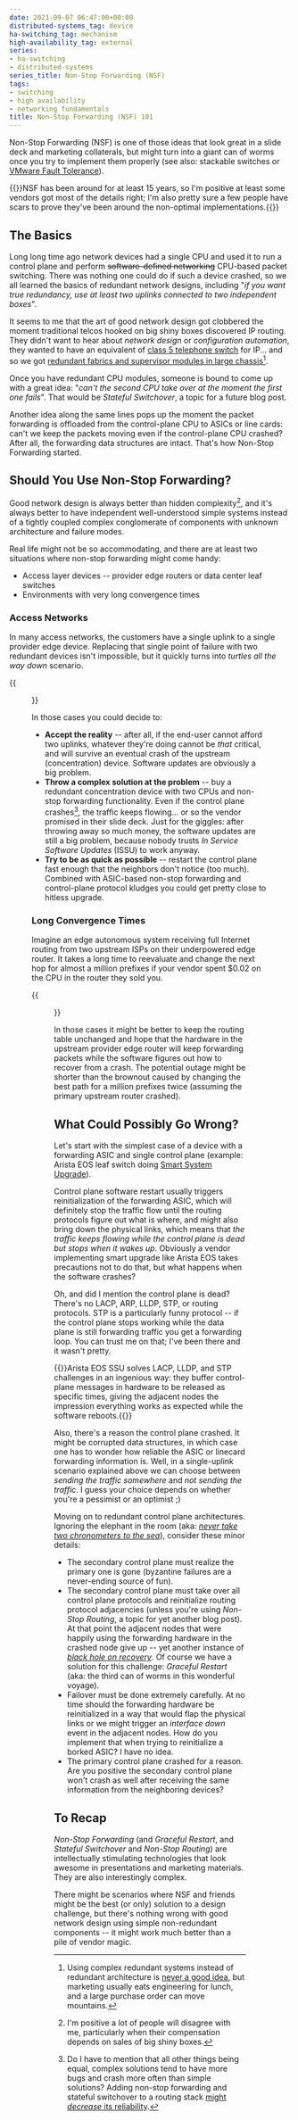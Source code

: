 ```yaml
---
date: 2021-09-07 06:47:00+00:00
distributed-systems_tag: device
ha-switching_tag: mechanism
high-availability_tag: external
series:
- ha-switching
- distributed-systems
series_title: Non-Stop Forwarding (NSF)
tags:
- switching
- high availability
- networking fundamentals
title: Non-Stop Forwarding (NSF) 101
---
```

Non-Stop Forwarding (NSF) is one of those ideas that look great in a slide deck and marketing collaterals, but might turn into a giant can of worms once you try to implement them properly (see also: stackable switches or [VMware Fault Tolerance](/2021/01/vmware-fault-tolerance-woes.html)). 

{{<note info>}}NSF has been around for at least 15 years, so I'm positive at least some vendors got most of the details right; I'm also pretty sure a few people have scars to prove they've been around the non-optimal implementations.{{</note>}}
<!--more-->
## The Basics

Long long time ago network devices had a single CPU and used it to run a control plane and perform ~~software-defined networking~~ CPU-based packet switching. There was nothing one could do if such a device crashed, so we all learned the basics of redundant network designs, including "_if you want true redundancy, use at least two uplinks connected to two independent boxes_".

It seems to me that the art of good network design got clobbered the moment traditional telcos hooked on big shiny boxes discovered IP routing. They didn't want to hear about _network design_ or _configuration automation_, they wanted to have an equivalent of [class 5 telephone switch](https://en.wikipedia.org/wiki/Class-5_telephone_switch) for IP... and so we got [redundant fabrics and supervisor modules in large chassis](/2014/04/should-we-use-redundant-supervisors.html)[^1].

Once you have redundant CPU modules, someone is bound to come up with a great idea: "*can't the second CPU take over at the moment the first one fails*". That would be *Stateful Switchover*, a topic for a future blog post.

Another idea along the same lines pops up the moment the packet forwarding is offloaded from the control-plane CPU to ASICs or line cards: can't we keep the packets moving even if the control-plane CPU crashed? After all, the forwarding data structures are intact. That's how Non-Stop Forwarding started.

[^1]: Using complex redundant systems instead of redundant architecture is [never a good idea](/2017/06/leaf-and-spine-fabrics-implicit-or.html), but marketing usually eats engineering for lunch, and a large purchase order can move mountains.

## Should You Use Non-Stop Forwarding?

Good network design is always better than hidden complexity[^2], and it's always better to have independent well-understood simple systems instead of a tightly coupled complex conglomerate of components with unknown architecture and failure modes.

Real life might not be so accommodating, and there are at least two situations where non-stop forwarding might come handy:

* Access layer devices -- provider edge routers or data center leaf switches
* Environments with very long convergence times

### Access Networks

In many access networks, the customers have a single uplink to a single provider edge device. Replacing that single point of failure with two redundant devices isn't impossible, but it quickly turns into _turtles all the way down_ scenario. 

{{<figure src="/2021/09/NSF-access-router.png" caption="NSF used to provide uninterrupted connectivity in non-redundant access network">}}

In those cases you could decide to:

* **Accept the reality** -- after all, if the end-user cannot afford two uplinks, whatever they're doing cannot be *that* critical, and will survive an eventual crash of the upstream (concentration) device. Software updates are obviously a big problem.
* **Throw a complex solution at the problem** -- buy a redundant concentration device with two CPUs and non-stop forwarding functionality. Even if the control plane crashes[^4], the traffic keeps flowing... or so the vendor promised in their slide deck. Just for the giggles: after throwing away so much money, the software updates are still a big problem, because nobody trusts *In Service Software Updates* (ISSU) to work anyway.
* **Try to be as quick as possible** -- restart the control plane fast enough that the neighbors don't notice (too much). Combined with ASIC-based non-stop forwarding and control-plane protocol kludges you could get pretty close to hitless upgrade.

[^2]: I'm positive a lot of people will disagree with me, particularly when their compensation depends on sales of big shiny boxes.

[^4]: Do I have to mention that all other things being equal, complex solutions tend to have more bugs and crash more often than simple solutions? Adding non-stop forwarding and stateful switchover to a routing stack [might *decrease* its reliability](/2016/11/reliability-of-clustered-solutions.html).

### Long Convergence Times

Imagine an edge autonomous system receiving full Internet routing from two upstream ISPs on their underpowered edge router. It takes a long time to reevaluate and change the next hop for almost a million prefixes if your vendor spent $0.02 on the CPU in the router they sold you. 

{{<figure src="/2021/09/NSF-BGP.png" caption="NSF used on PE-routers to work around the limitations of a CE router">}}

In those cases it might be better to keep the routing table unchanged and hope that the hardware in the upstream provider edge router will keep forwarding packets while the software figures out how to recover from a crash. The potential outage might be shorter than the brownout caused by changing the best path for a million prefixes twice (assuming the primary upstream router crashed).

## What Could Possibly Go Wrong?

Let's start with the simplest case of a device with a forwarding ASIC and single control plane (example: Arista EOS leaf switch doing [Smart System Upgrade](https://www.arista.com/en/um-eos/eos-leaf-smart-system-upgrade-leaf-ssu)). 

Control plane software restart usually triggers reinitialization of the forwarding ASIC, which will definitely stop the traffic flow until the routing protocols figure out what is where, and might also bring down the physical links, which means that *the traffic keeps flowing while the control plane is dead but stops when it wakes up*. Obviously a vendor implementing smart upgrade like Arista EOS takes precautions not to do that, but what happens when the software crashes?

Oh, and did I mention the control plane is dead? There's no LACP, ARP, LLDP, STP, or routing protocols. STP is a particularly funny protocol -- if the control plane stops working while the data plane is still forwarding traffic you get a forwarding loop. You can trust me on that; I've been there and it wasn't pretty.

{{<note info>}}Arista EOS SSU solves LACP, LLDP, and STP challenges in an ingenious way: they buffer control-plane messages in hardware to be released as specific times, giving the adjacent nodes the impression everything works as expected while the software reboots.{{</note>}}

Also, there's a reason the control plane crashed. It might be corrupted data structures, in which case one has to wonder how reliable the ASIC or linecard forwarding information is. Well, in a single-uplink scenario explained above we can choose between *sending the traffic somewhere* and *not sending the traffic*. I guess your choice depends on whether you're a pessimist or an optimist ;)

Moving on to redundant control plane architectures. Ignoring the elephant in the room (aka: *[never take two chronometers to the sea](/2017/01/never-take-two-chronometers-to-sea.html)*), consider these minor details:

* The secondary control plane must realize the primary one is gone (byzantine failures are a never-ending source of fun).
* The secondary control plane must take over all control plane protocols and reinitialize routing protocol adjacencies (unless you're using *Non-Stop Routing*, a topic for yet another blog post). At that point the adjacent nodes that were happily using the forwarding hardware in the crashed node give up -- yet another instance of *[black hole on recovery](/2011/11/ldp-igp-synchronization-in-mpls.html)*. Of course we have a solution for this challenge: *Graceful Restart* (aka: the third can of worms in this wonderful voyage).
* Failover must be done extremely carefully. At no time should the forwarding hardware be reinitialized in a way that would flap the physical links or we might trigger an *interface down* event in the adjacent nodes. How do you implement that when trying to reinitialize a borked ASIC? I have no idea.
* The primary control plane crashed for a reason. Are you positive the secondary control plane won't crash as well after receiving the same information from the neighboring devices?

## To Recap

*Non-Stop Forwarding* (and *Graceful Restart*, and *Stateful Switchover* and *Non-Stop Routing*) are intellectually stimulating technologies that look awesome in presentations and marketing materials. They are also interestingly complex.

There might be scenarios where NSF and friends might be the best (or only) solution to a design challenge, but there's nothing wrong with good network design using simple non-redundant components -- it might work much better than a pile of vendor magic.
